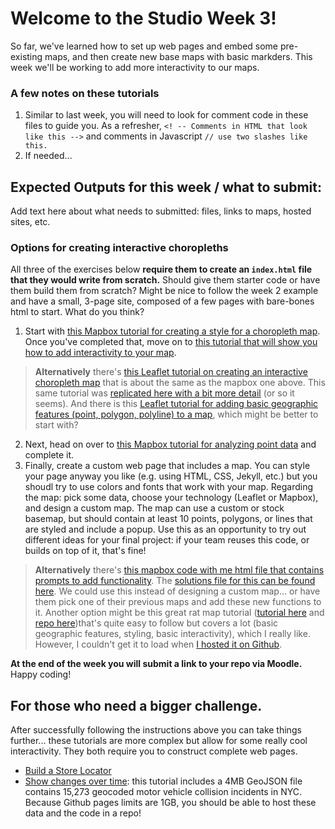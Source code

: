 # Welcome to the Studio Week 3!
So far, we've learned how to set up web pages and embed some pre-existing maps, and then create new base maps with basic markders. This week we'll be working to add more interactivity to our maps.  

### A few notes on these tutorials
1. Similar to last week, you will need to look for comment code in these files to guide you. As a refresher, `<! -- Comments in HTML that look like this -->` and comments in Javascript `// use two slashes like this.`
2. If needed... 


## Expected Outputs for this week / what to submit: 
Add text here about what needs to submitted: files, links to maps, hosted sites, etc. 

### Options for creating interactive choropleths
All three of the exercises below **require them to create an `index.html` file that they would write from scratch.** Should give them starter code or have them build them from scratch? Might be nice to follow the week 2 example and have a small, 3-page site, composed of a few pages with bare-bones html to start. What do you think?
1. Start with [this Mapbox tutorial for creating a style for a choropleth map](https://docs.mapbox.com/help/tutorials/choropleth-studio-gl-pt-1/). Once you've completed that, move on to [this tutorial that will show you how to add interactivity to your map](https://docs.mapbox.com/help/tutorials/choropleth-studio-gl-pt-2/).
> **Alternatively** there's [this Leaflet tutorial on creating an interactive choropleth map](https://leafletjs.com/examples/choropleth/) that is about the same as the mapbox one above. This same tutorial was [replicated here with a bit more detail](https://github.com/jakobzhao/geog371/tree/master/lectures/lec09) (or so it seems). And there is this [Leaflet tutorial for adding basic geographic features (point, polygon, polyline) to a map](https://github.com/jakobzhao/geog371/tree/master/lectures/lec07), which might be better to start with? 
2. Next, head on over to [this Mapbox tutorial for analyzing point data](https://docs.mapbox.com/help/tutorials/analysis-with-turf/) and complete it. 
3. Finally, create a custom web page that includes a map. You can style your page anyway you like (e.g. using HTML, CSS, Jekyll, etc.) but you shoudl try to use colors and fonts that work with your map. Regarding the map: pick some data, choose your technology (Leaflet or Mapbox), and design a custom map. The map can use a custom or stock basemap, but should contain at least 10 points, polygons, or lines that are styled and include a popup. Use this as an opportunity to try out different ideas for your final project: if your team reuses this code, or builds on top of it, that's fine! 
> **Alternatively** there's [this mapbox code with me html file that contains prompts to add functionality](https://github.com/mapbox/web-mapping-curriculum/blob/master/class-3/in-class-exercises/cwm-interactions.html). The [solutions file for this can be found here](https://github.com/mapbox/web-mapping-curriculum/blob/master/class-3/in-class-exercises/solutions/cwm-interactions-solution.html). We could use this instead of designing a custom map... or have them pick one of their previous maps and add these new functions to it. Another option might be this great rat map tutorial ([tutorial here](http://maptimeboston.github.io/leaflet-intro/) and [repo here](https://github.com/maptimeBoston/leaflet-intro))that's quite easy to follow but covers a lot (basic geographic features, styling, basic interactivity), which I really like. However, I couldn't get it to load when [I hosted it on Github](https://github.com/Shadrock/first-leaflet-map). 

**At the end of the week you will submit a link to your repo via Moodle.** Happy coding!

## For those who need a bigger challenge. 
After successfully following the instructions above you can take things further... these tutorials are more complex but allow for some really cool interactivity. They both require you to construct complete web pages. 
- [Build a Store Locator](https://docs.mapbox.com/help/tutorials/building-a-store-locator/)
- [Show changes over time](https://docs.mapbox.com/help/tutorials/show-changes-over-time/): this tutorial includes a 4MB GeoJSON file contains 15,273 geocoded motor vehicle collision incidents in NYC. Because Github pages limits are 1GB, you should be able to host these data and the code in a repo! 
